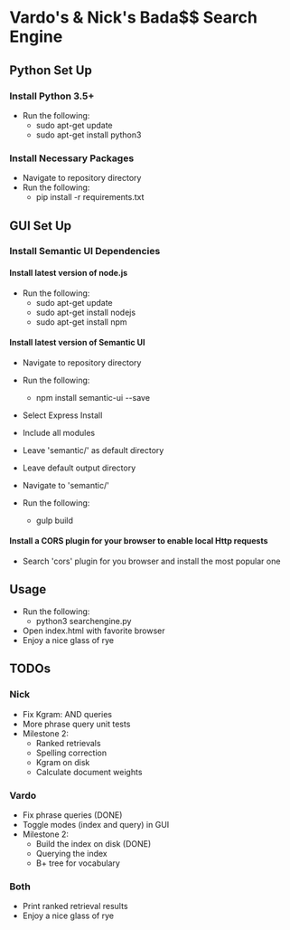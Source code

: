 # Vardo's & Nick's Bada$$ Search Engine

## Python Set Up
### Install Python 3.5+
* Run the following:
  * sudo apt-get update
  * sudo apt-get install python3

### Install Necessary Packages
* Navigate to repository directory
* Run the following:
  * pip install -r requirements.txt

## GUI Set Up
### Install Semantic UI Dependencies
#### Install latest version of node.js
* Run the following:
  * sudo apt-get update
  * sudo apt-get install nodejs
  * sudo apt-get install npm

#### Install latest version of Semantic UI
* Navigate to repository directory
* Run the following:
  * npm install semantic-ui --save

* Select Express Install
* Include all modules
* Leave 'semantic/' as default directory
* Leave default output directory
* Navigate to 'semantic/'
* Run the following:
  * gulp build

#### Install a CORS plugin for your browser to enable local Http requests
* Search 'cors' plugin for you browser and install the most popular one

## Usage
* Run the following:
  * python3 searchengine.py
* Open index.html with favorite browser
* Enjoy a nice glass of rye

## TODOs
### Nick
* Fix Kgram: AND queries
* More phrase query unit tests
* Milestone 2:
  * Ranked retrievals
  * Spelling correction
  * Kgram on disk
  * Calculate document weights
### Vardo
* Fix phrase queries (DONE)
* Toggle modes (index and query) in GUI
* Milestone 2:
  * Build the index on disk (DONE)
  * Querying the index
  * B+ tree for vocabulary
### Both
* Print ranked retrieval results
* Enjoy a nice glass of rye
